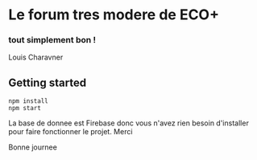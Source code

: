# Le forum tres modere de ECO+
### tout simplement bon !

Louis Charavner

## Getting started

```
npm install 
npm start
```

La base de donnee est Firebase donc vous n'avez rien besoin d'installer pour faire fonctionner le projet.
Merci

Bonne journee
